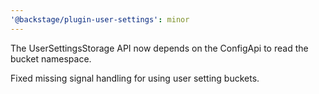 ```yaml
---
'@backstage/plugin-user-settings': minor
---
```


The UserSettingsStorage API now depends on the ConfigApi to read the bucket namespace.

Fixed missing signal handling for using user setting buckets.
